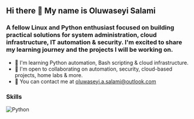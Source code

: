 ## Hi there 👋 My name is Oluwaseyi Salami

### A fellow Linux and Python enthusiast focused on building practical solutions for system administration, cloud infrastructure, IT automation & security. I'm excited to share my learning journey and the projects I will be working on.
- 🧠 I'm learning Python automation, Bash scripting & cloud infrastructure.
- 🤝 I'm open to collaborating on automation, security, cloud-based projects, home labs & more.
- 📧 You can contact me at oluwaseyi.a.salami@outlook.com


### Skills
![Python](https://img.shields.io/badge/python-3670A0?style=for-the-badge&logo=python&logoColor=ffdd54)